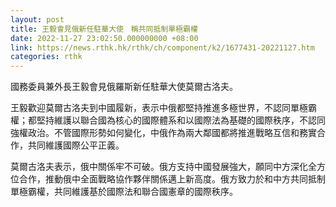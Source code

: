 ```yaml
---
layout: post
title: 王毅會見俄新任駐華大使　稱共同抵制單極霸權
date: 2022-11-27 23:02:50.000000000 +08:00
link: https://news.rthk.hk/rthk/ch/component/k2/1677431-20221127.htm
categories: rthk
---
```


國務委員兼外長王毅會見俄羅斯新任駐華大使莫爾古洛夫。

王毅歡迎莫爾古洛夫到中國履新，表示中俄都堅持推進多極世界，不認同單極霸權；都堅持維護以聯合國為核心的國際體系和以國際法為基礎的國際秩序，不認同強權政治。不管國際形勢如何變化，中俄作為兩大鄰國都將推進戰略互信和務實合作，共同維護國際公平正義。

莫爾古洛夫表示，俄中關係牢不可破。俄方支持中國發展強大，願同中方深化全方位合作，推動俄中全面戰略協作夥伴關係邁上新高度。俄方致力於和中方共同抵制單極霸權，共同維護基於國際法和聯合國憲章的國際秩序。
